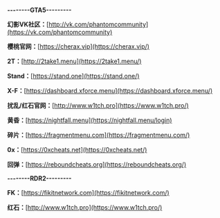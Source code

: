**--------GTA5---------**

**幻影VK社区：**[http://vk.com/phantomcommunity](https://vk.com/phantomcommunity)

**樱桃官网：**[https://cherax.vip](https://cherax.vip/)

**2T：**[http://2take1.menu](https://2take1.menu/)

**Stand：**[https://stand.one](https://stand.one/)

**X-F：**[https://dashboard.xforce.menu](https://dashboard.xforce.menu/)

**扰乱/红石官网：**[http://www.w1tch.pro](https://www.w1tch.pro/)

**黄昏：**[https://nightfall.menu](https://nightfall.menu/login)

**碎片：**[https://fragmentmenu.com](https://fragmentmenu.com/)

**0x：**[https://0xcheats.net](https://0xcheats.net/)

**回弹：**[https://reboundcheats.org](https://reboundcheats.org/)

**--------RDR2---------**

**FK：**[https://fikitnetwork.com](https://fikitnetwork.com/)

**红石：**[http://www.w1tch.pro](https://www.w1tch.pro/)